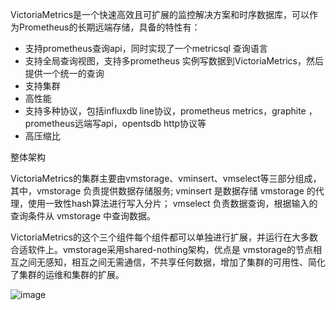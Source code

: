 VictoriaMetrics是一个快速高效且可扩展的监控解决方案和时序数据库，可以作为Prometheus的长期远端存储，具备的特性有：
- 支持prometheus查询api，同时实现了一个metricsql 查询语言
- 支持全局查询视图，支持多prometheus 实例写数据到VictoriaMetrics，然后提供一个统一的查询
- 支持集群
- 高性能
- 支持多种协议，包括influxdb line协议，prometheus metrics，graphite ，prometheus远端写api，opentsdb http协议等
- 高压缩比

整体架构

VictoriaMetrics的集群主要由vmstorage、vminsert、vmselect等三部分组成，其中，vmstorage 负责提供数据存储服务; vminsert 是数据存储 vmstorage 的代理，使用一致性hash算法进行写入分片； vmselect 负责数据查询，根据输入的查询条件从 vmstorage 中查询数据。

VictoriaMetrics的这个三个组件每个组件都可以单独进行扩展，并运行在大多数合适软件上。vmstorage采用shared-nothing架构，优点是 vmstorage的节点相互之间无感知，相互之间无需通信，不共享任何数据，增加了集群的可用性、简化了集群的运维和集群的扩展。

![image](https://github.com/Lincoln-dac/kube-linux/blob/master/pic/v2-f3a1d4cd8a0f9abd6a2d0b812d9ddeab_720w.webp)
